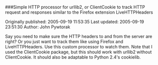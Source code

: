 ###Simple HTTP processor for urllib2, or ClientCookie to track HTTP request and responses similar to the Firefox extension LiveHTTPHeaders

Originally published: 2005-09-19 11:53:35
Last updated: 2005-09-19 23:51:30
Author: John Pywtorak

Say you need to make sure the HTTP headers to and from the server are right?  Or you just want to track them like using Firefox and LiveHTTPHeaders.  Use this custom processor to watch them.  Note that I used the ClientCookie package, but this should work with urllib2 without ClientCookie.  It should also be adaptable to Python 2.4's cookielib.